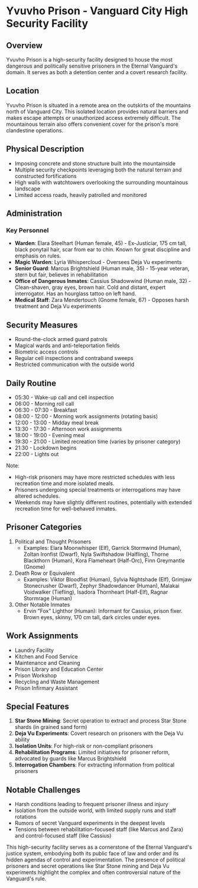 # Yvuvho Prison - Vanguard City High Security Facility

## Overview
Yvuvho Prison is a high-security facility designed to house the most dangerous and politically sensitive prisoners in the Eternal Vanguard's domain. It serves as both a detention center and a covert research facility.

## Location
Yvuvho Prison is situated in a remote area on the outskirts of the mountains north of Vanguard City. This isolated location provides natural barriers and makes escape attempts or unauthorized access extremely difficult. The mountainous terrain also offers convenient cover for the prison's more clandestine operations.

## Physical Description
- Imposing concrete and stone structure built into the mountainside
- Multiple security checkpoints leveraging both the natural terrain and constructed fortifications
- High walls with watchtowers overlooking the surrounding mountainous landscape
- Limited access roads, heavily patrolled and monitored

## Administration
### Key Personnel
- **Warden**: Elara Steelhart (Human female, 45) - Ex-Justiciar, 175 cm tall, black ponytail hair, scar from ear to chin. Known for great discipline and emphasis on rules.
- **Magic Warden**: Lyria Whispercloud - Oversees Deja Vu experiments
- **Senior Guard**: Marcus Brightshield (Human male, 35) - 15-year veteran, stern but fair, believes in rehabilitation
- **Office of Dangerous Inmates**: Cassius Shadowwind (Human male, 32) - Clean-shaven, gray eyes, brown hair. Cold and distant, expert interrogator. Has an hourglass tattoo on left hand.
- **Medical Staff**: Zara Mendertouch (Gnome female, 67) - Opposes harsh treatment and Deja Vu experiments

## Security Measures
- Round-the-clock armed guard patrols
- Magical wards and anti-teleportation fields
- Biometric access controls
- Regular cell inspections and contraband sweeps
- Restricted communication with the outside world

## Daily Routine

- 05:30 - Wake-up call and cell inspection
- 06:00 - Morning roll call
- 06:30 - 07:30 - Breakfast
- 08:00 - 12:00 - Morning work assignments (rotating basis)
- 12:00 - 13:00 - Midday meal break
- 13:30 - 17:30 - Afternoon work assignments
- 18:00 - 19:00 - Evening meal
- 19:30 - 21:00 - Limited recreation time (varies by prisoner category)
- 21:30 - Lockdown begins
- 22:00 - Lights out

Note:
- High-risk prisoners may have more restricted schedules with less recreation time and more isolated meals.
- Prisoners undergoing special treatments or interrogations may have altered schedules.
- Weekends may have slightly different routines, potentially with extended recreation time for well-behaved inmates.

## Prisoner Categories
1. Political and Thought Prisoners
   - Examples: Elara Moonwhisper (Elf), Garrick Stormwind (Human), Zoltan Ironfist (Dwarf), Nyla Swiftshadow (Halfling), Thorne Blackthorn (Human), Kora Flameheart (Half-Orc), Finn Greymantle (Gnome)
2. Death Row or Equivalent
   - Examples: Viktor Bloodfist (Human), Sylvia Nightshade (Elf), Grimjaw Stonecrusher (Dwarf), Zephyr Shadowdancer (Human), Malakai Voidwalker (Tiefling), Isadora Thornheart (Half-Elf), Ragnar Stormrage (Human)
3. Other Notable Inmates
   - Ervin "Fox" Lighthor (Human): Informant for Cassius, prison fixer. Brown eyes, skinny, 170 cm tall, dark circles under eyes.

## Work Assignments
- Laundry Facility
- Kitchen and Food Service
- Maintenance and Cleaning
- Prison Library and Education Center
- Prison Workshop
- Recycling and Waste Management
- Prison Infirmary Assistant

## Special Features
1. **Star Stone Mining**: Secret operation to extract and process Star Stone shards (in grained sand form)
2. **Deja Vu Experiments**: Covert research on prisoners with the Deja Vu ability
3. **Isolation Units**: For high-risk or non-compliant prisoners
4. **Rehabilitation Programs**: Limited initiatives for prisoner reform, advocated by guards like Marcus Brightshield
5. **Interrogation Chambers**: For extracting information from political prisoners

## Notable Challenges
- Harsh conditions leading to frequent prisoner illness and injury
- Isolation from the outside world, with limited supply runs and staff rotations
- Rumors of secret Vanguard experiments in the deepest levels
- Tensions between rehabilitation-focused staff (like Marcus and Zara) and control-focused staff (like Cassius)

This high-security facility serves as a cornerstone of the Eternal Vanguard's justice system, embodying both its public face of law and order and its hidden agendas of control and experimentation. The presence of political prisoners and secret operations like Star Stone mining and Deja Vu experiments highlight the complex and often controversial nature of the Vanguard's rule.